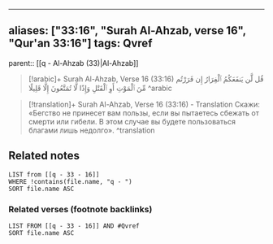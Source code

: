 
---
aliases: ["33:16", "Surah Al-Ahzab, verse 16", "Qur'an 33:16"]
tags: Qvref
---

parent:: [[q - Al-Ahzab (33)|Al-Ahzab]]

> [!arabic]+ Surah Al-Ahzab, Verse 16 (33:16)
> <span class="quran-arabic">قُل لَّن يَنفَعَكُمُ ٱلْفِرَارُ إِن فَرَرْتُم مِّنَ ٱلْمَوْتِ أَوِ ٱلْقَتْلِ وَإِذًا لَّا تُمَتَّعُونَ إِلَّا قَلِيلًا</span>
^arabic

> [!translation]+ Surah Al-Ahzab, Verse 16 (33:16) - Translation
> Скажи: «Бегство не принесет вам пользы, если вы пытаетесь сбежать от смерти или гибели. В этом случае вы будете пользоваться благами лишь недолго».
^translation



## Related notes
```dataview
LIST from [[q - 33 - 16]]
WHERE !contains(file.name, "q - ")
SORT file.name ASC
```

### Related verses (footnote backlinks)
```dataview
LIST FROM [[q - 33 - 16]] AND #Qvref
SORT file.name ASC
```

